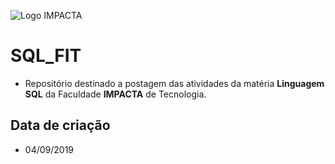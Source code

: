 ![Logo IMPACTA](https://www.impacta.edu.br/themes/wc_agenciar3/images/logo-new.png)

# SQL_FIT
- Repositório destinado a postagem das atividades da matéria **Linguagem SQL** da Faculdade **IMPACTA** de Tecnologia.

## Data de criação
- 04/09/2019
